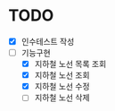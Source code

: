 # TODO
- [X] 인수테스트 작성
- [ ] 기능구현
    - [X] 지하철 노선 목록 조회
    - [X] 지하철 노선 조회
    - [X] 지하철 노선 수정
    - [ ] 지하철 노선 삭제